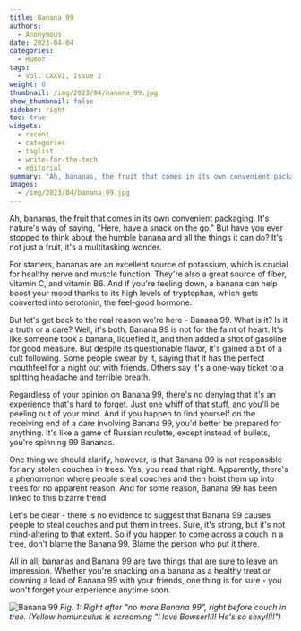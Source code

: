 ```yaml
---
title: Banana 99
authors:
  - Anonymous
date: 2023-04-04
categories:
  - Humor
tags:
  - Vol. CXXVI, Issue 2
weight: 0
thumbnail: /img/2023/04/banana_99.jpg
show_thumbnail: false
sidebar: right
toc: true
widgets:
  - recent
  - categories
  - taglist
  - write-for-the-tech
  - editorial
summary: "Ah, bananas, the fruit that comes in its own convenient packaging. It's nature's way of saying, 'Here, have a snack on the go.' But have you ever stopped to think about the humble banana and all the things it can do?"
images:
  - /img/2023/04/banana_99.jpg
---
```



Ah, bananas, the fruit that comes in its own convenient packaging. It's nature's way of saying, "Here, have a snack on the go." But have you ever stopped to think about the humble banana and all the things it can do? It's not just a fruit, it's a multitasking wonder.

For starters, bananas are an excellent source of potassium, which is crucial for healthy nerve and muscle function. They're also a great source of fiber, vitamin C, and vitamin B6. And if you're feeling down, a banana can help boost your mood thanks to its high levels of tryptophan, which gets converted into serotonin, the feel-good hormone.

But let's get back to the real reason we're here - Banana 99. What is it? Is it a truth or a dare? Well, it's both. Banana 99 is not for the faint of heart. It's like someone took a banana, liquefied it, and then added a shot of gasoline for good measure. But despite its questionable flavor, it's gained a bit of a cult following. Some people swear by it, saying that it has the perfect mouthfeel for a night out with friends. Others say it's a one-way ticket to a splitting headache and terrible breath.

Regardless of your opinion on Banana 99, there's no denying that it's an experience that's hard to forget. Just one whiff of that stuff, and you'll be peeling out of your mind. And if you happen to find yourself on the receiving end of a dare involving Banana 99, you'd better be prepared for anything. It's like a game of Russian roulette, except instead of bullets, you're spinning 99 Bananas.

One thing we should clarify, however, is that Banana 99 is not responsible for any stolen couches in trees. Yes, you read that right. Apparently, there's a phenomenon where people steal couches and then hoist them up into trees for no apparent reason. And for some reason, Banana 99 has been linked to this bizarre trend.

Let's be clear - there is no evidence to suggest that Banana 99 causes people to steal couches and put them in trees. Sure, it's strong, but it's not mind-altering to that extent. So if you happen to come across a couch in a tree, don't blame the Banana 99. Blame the person who put it there.

All in all, bananas and Banana 99 are two things that are sure to leave an impression. Whether you're snacking on a banana as a healthy treat or downing a load of Banana 99 with your friends, one thing is for sure - you won't forget your experience anytime soon.

![Banana 99](/img/2023/04/banana_99.jpg)
_Fig. 1: Right after "no more Banana 99", right before couch in tree. (Yellow homunculus is screaming "I love Bowser!!!! He's so sexy!!!!")_